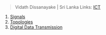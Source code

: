  > Vidath Dissanayake | Sri Lanka
> Links: [ICT](../ICT.md)

1. [Signals](Signals.md)
2. [Topologies](Topologies.md)
3. [Digital Data Transmission](Digital%20Data%20Transmission.md)